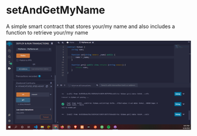 # setAndGetMyName
A simple smart contract that stores your/my name and also includes a function to retrieve your/my name

![alt text](https://github.com/amarachiugwu/setAndGetMyName/blob/main/myname.PNG)

